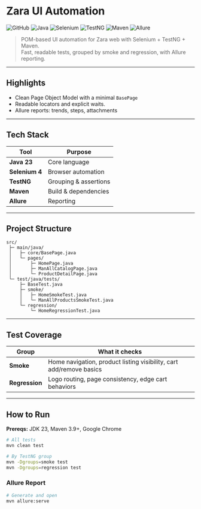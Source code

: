 # Zara UI Automation

![GitHub](https://img.shields.io/badge/github-%23121011.svg?style=for-the-badge&logo=github&logoColor=white)
![Java](https://img.shields.io/badge/java-%23ED8B00.svg?style=for-the-badge&logo=openjdk&logoColor=white)
![Selenium](https://img.shields.io/badge/selenium-%2343B02A.svg?style=for-the-badge&logo=selenium&logoColor=white)
![TestNG](https://img.shields.io/badge/testng-%23F2A400.svg?style=for-the-badge&logo=testng&logoColor=white)
![Maven](https://img.shields.io/badge/maven-%23C71A36.svg?style=for-the-badge&logo=apachemaven&logoColor=white)
![Allure](https://img.shields.io/badge/allure-%235D2B86.svg?style=for-the-badge&logo=allure&logoColor=white)



> POM-based UI automation for Zara web with Selenium + TestNG + Maven.  
> Fast, readable tests, grouped by smoke and regression, with Allure reporting.

---

## Highlights
- Clean Page Object Model with a minimal `BasePage`
- Readable locators and explicit waits.
- Allure reports: trends, steps, attachments

---

## Tech Stack
| Tool | Purpose |
|---|---|
| **Java 23** | Core language |
| **Selenium 4** | Browser automation |
| **TestNG** | Grouping & assertions |
| **Maven** | Build & dependencies |
| **Allure** | Reporting |

---

## Project Structure
```
src/
 ├─ main/java/
 │   ├─ core/BasePage.java
 │   └─ pages/
 │       ├─ HomePage.java
 │       ├─ ManAllCatalogPage.java
 │       └─ ProductDetailPage.java
 └─ test/java/tests/
     ├─ BaseTest.java
     ├─ smoke/
     │   ├─ HomeSmokeTest.java
     │   └─ ManAllProductsSmokeTest.java
     └─ regression/
         └─ HomeRegressionTest.java
```

---

## Test Coverage
| Group | What it checks |
|---|---|
| **Smoke** | Home navigation, product listing visibility, cart add/remove basics |
| **Regression** | Logo routing, page consistency, edge cart behaviors |

---

## How to Run
**Prereqs:** JDK 23, Maven 3.9+, Google Chrome

```bash
# All tests
mvn clean test

# By TestNG group
mvn -Dgroups=smoke test
mvn -Dgroups=regression test
```

### Allure Report
```bash
# Generate and open
mvn allure:serve
```

